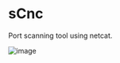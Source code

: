 # sCnc
Port scanning tool using netcat.

![image](https://github.com/user-attachments/assets/cf0cd3d7-fe1b-442b-85f1-81f65b0c4ca1)
